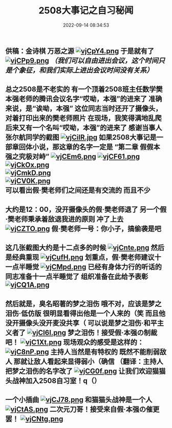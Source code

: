 ﻿---
title: 2508大事记之自习秘闻
date: 2022-09-14 08:34:53
tags: 中秋放假不停卷
---

**供稿：金诗棋**
**万恶之源**
[![vjCpY4.png](https://s1.ax1x.com/2022/09/13/vjCpY4.png)](https://imgse.com/i/vjCpY4)
**于是就有了**
[![vjCPp9.png](https://s1.ax1x.com/2022/09/13/vjCPp9.png)](https://imgse.com/i/vjCPp9)
*（我们可以自由进出会议，这个时间只是个象征，和我们实际上进出会议时间没有关系）*
---
**总之2508是不老实的**
**有一个顶着2508班主任数学樊本强老师的腾讯会议名字“哎呦，本强”的进来了**
**准确来说，是“诶呦，本强”**
**这位同志当时还开了摄像头，对着打印出来的樊老师照片**
**在现场，我笑得满地乱爬**
**后来又有一个名叫“哎呦，本强”的进来了**
**感谢当事人张尔航同学的截图**
[![vjCilR.jpg](https://s1.ax1x.com/2022/09/13/vjCilR.jpg)](https://imgse.com/i/vjCilR)
**如果2508大事记是一部章回体小说，那这章的名字一定是**
**“第二章 假假本强之究极对峙”**
[![vjCEm6.png](https://s1.ax1x.com/2022/09/13/vjCEm6.png)](https://imgse.com/i/vjCEm6)
[![vjCF61.png](https://s1.ax1x.com/2022/09/13/vjCF61.png)](https://imgse.com/i/vjCF61)   
[![vjCkOx.png](https://s1.ax1x.com/2022/09/13/vjCkOx.png)](https://imgse.com/i/vjCkOx)   
[![vjCmkD.png](https://s1.ax1x.com/2022/09/13/vjCmkD.png)](https://imgse.com/i/vjCmkD)  
[![vjCV0K.png](https://s1.ax1x.com/2022/09/13/vjCV0K.png)](https://imgse.com/i/vjCV0K)   
**可以看出假·樊老师们之间还是有交流的**
**而且不少**
---
**大约是12：00，没开摄像头的假·樊老师退了**
**另一个假·樊老师秉承着敌退我进的原则**
**冲了上去**
[![vjCZTO.png](https://s1.ax1x.com/2022/09/13/vjCZTO.png)](https://imgse.com/i/vjCZTO)
**假·樊老师一号：你小子，搞偷袭是吧**
---
**这几张截图大约是十二点多的时候**
[![vjCnte.png](https://s1.ax1x.com/2022/09/13/vjCnte.png)](https://imgse.com/i/vjCnte)
**然后是经典重现**
[![vjCufH.png](https://s1.ax1x.com/2022/09/13/vjCufH.png)](https://imgse.com/i/vjCufH)
**划重点，假·樊老师建议十一点半睡觉**
[![vjCMpd.png](https://s1.ax1x.com/2022/09/13/vjCMpd.png)](https://imgse.com/i/vjCMpd)
**已经有身体力行的听话的同志准备十一点半睡觉了**
**组织准备在此给予表彰**
[![vjCQ1A.png](https://s1.ax1x.com/2022/09/13/vjCQ1A.png)](https://imgse.com/i/vjCQ1A)
---
**然后就是，臭名昭著的梦之泪伤**
**哦不对，应该是梦之泪伤·低仿版**
**很明显看得出他是一个人来的（笑**
**而且他没开摄像头没开麦没共享（**
**可以说是梦之泪伤·和平主义者了**
[![vjCl6I.png](https://s1.ax1x.com/2022/09/13/vjCl6I.png)](https://imgse.com/i/vjCl6I)
**梦之泪伤！接受假·本强の制裁吧！**
[![vjC1Xt.png](https://s1.ax1x.com/2022/09/13/vjC1Xt.png)](https://imgse.com/i/vjC1Xt)
**现场观众的感受是这样的：**
[![vjC8nP.png](https://s1.ax1x.com/2022/09/13/vjC8nP.png)](https://imgse.com/i/vjC8nP)
**主持人当然是有特权的**
**既然不能削弱敌人**
**那就让敌人看起来显得弱小（确信**
**（翻译：主持人把梦之泪伤的名字改了**
[![vjCG0f.png](https://s1.ax1x.com/2022/09/13/vjCG0f.png)](https://imgse.com/i/vjCG0f)
**让我们欢迎猫猫头战神加入2508自习室！q（）**
---
**一个小插曲**
[![vjCJ78.png](https://s1.ax1x.com/2022/09/13/vjCJ78.png)](https://imgse.com/i/vjCJ78)
**和猫猫头战神是一个人**
[![vjCtAS.png](https://s1.ax1x.com/2022/09/13/vjCtAS.png)](https://imgse.com/i/vjCtAS)
**二次元刀哥！接受来自假·本强の催更罢！**
[![vjCNtg.png](https://s1.ax1x.com/2022/09/13/vjCNtg.png)](https://imgse.com/i/vjCNtg)
---
